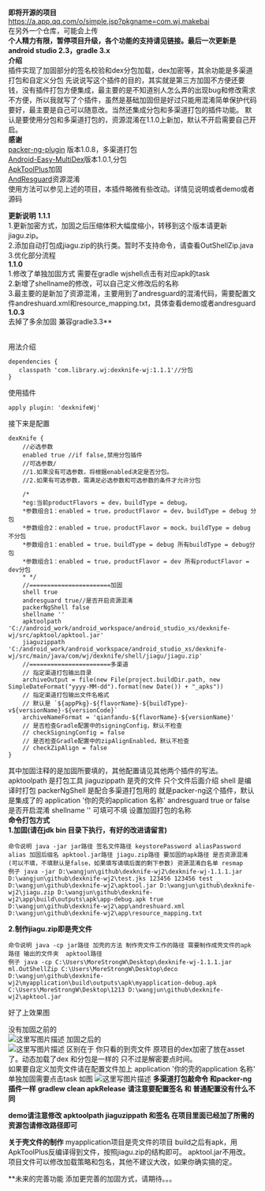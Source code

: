 
**即将开源的项目**<br>
https://a.app.qq.com/o/simple.jsp?pkgname=com.wj.makebai<br>
在另外一个仓库，可能会上传<br>
**个人精力有限，暂停项目升级，各个功能的支持请见链接。最后一次更新是android studio 2.3，gradle 3.x**<br>
**介绍**<br>
插件实现了加固部分的签名校验和dex分包加载，dex加密等，其余功能是多渠道打包和自定义分包
先说说写这个插件的目的，其实就是第三方加固不方便还要钱，没有插件打包方便集成，最主要的是不知道别人怎么弄的出现bug和修改需求不方便，所以我就写了个插件，虽然是基础加固但是好过只能用混淆简单保护代码要好，最主要是自己可以随意改。当然还集成分包和多渠道打包的插件功能。
默认是要使用分包和多渠道打包的，资源混淆在1.1.0上新加，默认不开启需要自己开启。
<br>**感谢**
<br>[packer-ng-plugin](https://github.com/mcxiaoke/packer-ng-plugin) 版本1.0.8，多渠道打包<br>
[Android-Easy-MultiDex](https://github.com/TangXiaoLv/Android-Easy-MultiDex)版本1.0.1,分包<br>
[ApkToolPlus](https://github.com/linchaolong/ApkToolPlus)加固<br>
[AndResguard](https://github.com/shwenzhang/AndResGuard)资源混淆<br>
使用方法可以参见上述的项目，本插件略微有些改动。详情见说明或者demo或者源码

**更新说明**
**1.1.1**
<br>1.更新加密方式，加固之后压缩体积大幅度缩小，转移到这个版本请更新jiagu.zip。
<br>2.添加自动打包成jiagu.zip的执行类。暂时不支持命令，请查看OutShellZip.java
<br>3.优化部分流程
<br>**1.1.0**
<br>1.修改了单独加固方式 需要在gradle wjshell点击有对应apk的task
<br>2.新增了shellname的修改，可以自己定义修改后的名称
<br>3.最主要的是新加了资源混淆，主要用到了andresguard的混淆代码，需要配置文件andreshuard.xml和resource_mapping.txt，具体查看demo或者andresguard
<br>**1.0.3**
<br>去掉了多余加固 兼容gradle3.3**

<br>用法介绍

```
dependencies {
   classpath 'com.library.wj:dexknife-wj:1.1.1'//分包
}
```

使用插件

```
apply plugin: 'dexknifeWj'
```

接下来是配置

```
dexKnife {
    //必选参数
    enabled true //if false,禁用分包插件
    //可选参数/
    //1.如果没有可选参数，将根据enabled决定是否分包。
    //2.如果有可选参数，需满足必选参数和可选参数的条件才允许分包

    /*
    *eg:当前productFlavors = dev，buildType = debug，
    *参数组合1：enabled = true，productFlavor = dev，buildType = debug 分包
    *参数组合2：enabled = true，productFlavor = mock，buildType = debug 不分包
    *参数组合1：enabled = true，buildType = debug 所有buildType = debug分包
    *参数组合1：enabled = true，productFlavor = dev 所有productFlavor = dev分包
    * */
    //=======================加固
    shell true
    andresguard true//是否开启资源混淆
    packerNgShell false
    shellname ''
    apktoolpath 'C://android_work/android_workspace/android_studio_xs/dexknife-wj/src/apktool/apktool.jar'
    jiaguzippath 'C:/android_work/android_workspace/android_studio_xs/dexknife-wj/src/main/java/com/wj/dexknife/shell/jiagu/jiagu.zip'
    //=======================多渠道
    // 指定渠道打包输出目录
    archiveOutput = file(new File(project.buildDir.path, new SimpleDateFormat("yyyy-MM-dd").format(new Date()) + "_apks"))
    // 指定渠道打包输出文件名格式
    // 默认是 `${appPkg}-${flavorName}-${buildType}-v${versionName}-${versionCode}`
    archiveNameFormat = 'qianfandu-${flavorName}-${versionName}'
    // 是否检查Gradle配置中的signingConfig，默认不检查
    // checkSigningConfig = false
    // 是否检查Gradle配置中的zipAlignEnabled，默认不检查
    // checkZipAlign = false
}
```

其中加固注释的是加固所要填的，其他配置请见其他两个插件的写法。
apktoolpath 是打包工具
jiaguzippath 是壳的文件 只个文件后面介绍
shell 是编译时打包
packerNgShell 是配合多渠道打包用的 就是packer-ng这个插件，默认是集成了的
application '你的壳的application 名称'
andresguard true or false 是否开启混淆
shellname '' 可填可不填 设置加固打包的名称
<br>**命令打包方式**
<br>**1.加固(请在jdk bin 目录下执行，有好的改进请留言)**
```
命令说明 java -jar jar路径 签名文件路径 keystorePassword aliasPassword alias 加固后缀名 apktool.jar路径 jiagu.zip路径 要加固的apk路径 是否资源混淆(可以不填，不填默认是false，如果填写请填后面的剩下参数) 资源混淆白名单 resmap
例子 java -jar D:\wangjun\github\dexknife-wj2\dexknife-wj-1.1.1.jar D:\wangjun\github\dexknife-wj2\test.jks 123456 123456 test _  D:\wangjun\github\dexknife-wj2\apktool.jar D:\wangjun\github\dexknife-wj2\jiagu.zip D:\wangjun\github\dexknife-wj2\app\build\outputs\apk\app-debug.apk true D:\wangjun\github\dexknife-wj2\app\andreshuard.xml D:\wangjun\github\dexknife-wj2\app\resource_mapping.txt
```
**2.制作jiagu.zip即是壳文件**
```
命令说明 java -cp jar路径 加壳的方法 制作壳文件工作的路径 需要制作成壳文件的apk路径 输出的文件夹  apktool路径
例子 java -cp C:\Users\MoreStrongW\Desktop\dexknife-wj-1.1.1.jar ml.OutShellZip C:\Users\MoreStrongW\Desktop\deco D:\wangjun\github\dexknife-wj2\myapplication\build\outputs\apk\myapplication-debug.apk  C:\Users\MoreStrongW\Desktop\1213 D:\wangjun\github\dexknife-wj2\apktool.jar
```
好了上效果图

没有加固之前的  
![这里写图片描述](http://img.blog.csdn.net/20170228152800529?watermark/2/text/aHR0cDovL2Jsb2cuY3Nkbi5uZXQvdTAxMDUyMzgzMg==/font/5a6L5L2T/fontsize/400/fill/I0JBQkFCMA==/dissolve/70/gravity/Center)
加固之后的  
![这里写图片描述](http://img.blog.csdn.net/20170228152624571?watermark/2/text/aHR0cDovL2Jsb2cuY3Nkbi5uZXQvdTAxMDUyMzgzMg==/font/5a6L5L2T/fontsize/400/fill/I0JBQkFCMA==/dissolve/70/gravity/Center)
区别在于 你只看的到壳文件 原项目的dex加密了放在asset了。动态加载了dex 和分包是一样的 只不过是解密要点时间。  
如果要自定义加壳文件请在配置文件加上 application '你的壳的application 名称'  
单独加固需要点击task 如图
![这里写图片描述](http://img.blog.csdn.net/20170612153610175?watermark/2/text/aHR0cDovL2Jsb2cuY3Nkbi5uZXQvdTAxMDUyMzgzMg==/font/5a6L5L2T/fontsize/400/fill/I0JBQkFCMA==/dissolve/70/gravity/SouthEast)
**多渠道打包敲命令 和packer-ng插件一样**
**gradlew clean apkRelease**
**请注意要配置签名 和 普通配置没有什么不同**

**demo请注意修改 apktoolpath jiaguzippath 和签名 在项目里面已经加了所需的资源包请修改路径即可**

**关于壳文件的制作**
myapplication项目是壳文件的项目 build之后有apk，用ApkToolPlus反编译得到文件，按照jiagu.zip的结构即可。
apktool.jar不用改。 项目文件可以修改加载策略和包名，其他不建议大改，如果你确实搞的定。


**未来的完善功能
添加更完善的加固方式，请期待。。。



